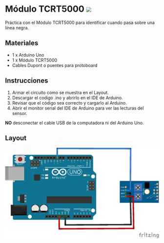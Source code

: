 # Módulo TCRT5000 ![](https://img.shields.io/badge/arduino-Rob%C3%B3tica-blue?logo=arduino)
Práctica con el Módulo TCRT5000 para identificar cuando pasa sobre una línea negra.

## Materiales
* 1 x Arduino Uno
* 1 x Módulo TCRT5000
* Cables Dupont o puentes para protoboard

## Instrucciones
1. Armar el circuito como se muestra en el Layout.
2. Descargar el codigo .ino y abrirlo en el IDE de Arduino.
3. Revisar que el código sea correcto y cargarlo al Arduino.
4. Abrir el monitor serial del IDE de Arduino para ver las lecturas del sensor.

**NO** desconectar el cable USB de la computadora ni del Arduino Uno.

## Layout
![Layout](img/layout.png)
